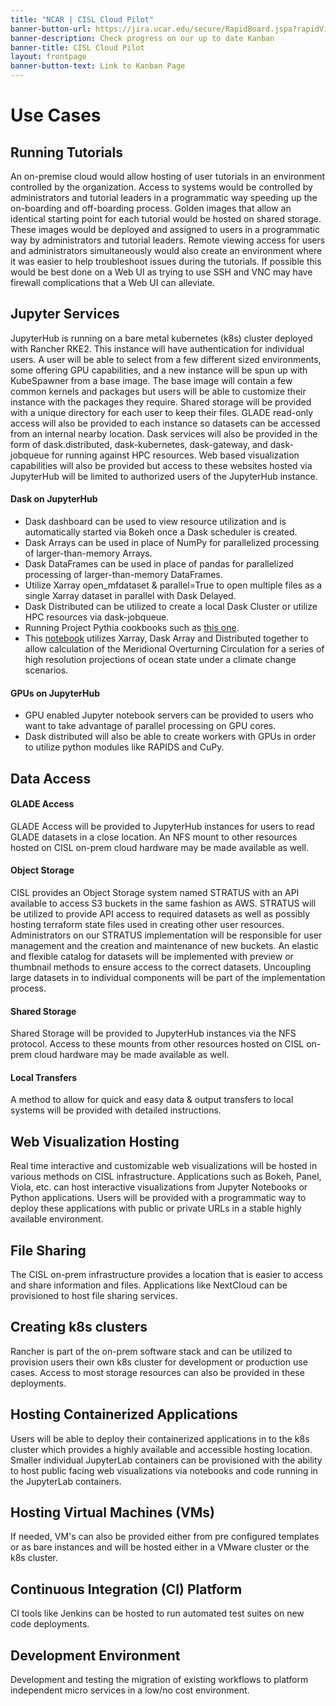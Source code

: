 ```yaml
---
title: "NCAR | CISL Cloud Pilot"
banner-button-url: https://jira.ucar.edu/secure/RapidBoard.jspa?rapidView=220&projectKey=CCPP
banner-description: Check progress on our up to date Kanban
banner-title: CISL Cloud Pilot
layout: frontpage
banner-button-text: Link to Kanban Page
---
```


# Use Cases

## Running Tutorials
An on-premise cloud would allow hosting of user tutorials in an environment controlled by the organization. Access to systems would be controlled by administrators and tutorial leaders in a programmatic way speeding up the on-boarding and off-boarding process. Golden images that allow an identical starting point for each tutorial would be hosted on shared storage. These images would be deployed and assigned to users in a programmatic way by administrators and tutorial leaders. Remote viewing access for users and administrators simultaneously would also create an environment where it was easier to help troubleshoot issues during the tutorials. If possible this would be best done on a Web UI as trying to use SSH and VNC may have firewall complications that a Web UI can alleviate.   

## Jupyter Services
JupyterHub is running on a bare metal kubernetes (k8s) cluster deployed with Rancher RKE2. This instance will have authentication for individual users. A user will be able to select from a few different sized environments, some offering GPU capabilities, and a new instance will be spun up with KubeSpawner from a base image. The base image will contain a few common kernels and packages but users will be able to customize their instance with the packages they require. Shared storage will be provided with a unique directory for each user to keep their files. GLADE read-only access will also be provided to each instance so datasets can be accessed from an internal nearby location. Dask services will also be provided in the form of dask.distributed, dask-kubernetes, dask-gateway, and dask-jobqueue for running against HPC resources. Web based visualization capabilities will also be provided but access to these websites hosted via JupyterHub will be limited to authorized users of the JupyterHub instance. 

#### Dask on JupyterHub
* Dask dashboard can be used to view resource utilization and is automatically started via Bokeh once a Dask scheduler is created. 
* Dask Arrays can be used in place of NumPy for parallelized processing of larger-than-memory Arrays.
* Dask DataFrames can be used in place of pandas for parallelized processing of larger-than-memory DataFrames.
* Utilize Xarray open_mfdataset & parallel=True to open multiple files as a single Xarray dataset in parallel with Dask Delayed.
* Dask Distributed can be utilized to create a local Dask Cluster or utilize HPC resources via dask-jobqueue.
* Running Project Pythia cookbooks such as [this one](https://projectpythia.org/cesm-lens-aws-cookbook/README.html).
* This [notebook](https://github.com/NCAR/iPOGS/blob/main/notebooks/AMOCsig2_0.1deg_RCP_loop_time.ipynb) utilizes Xarray, Dask Array and Distributed together to allow calculation of the Meridional Overturning Circulation for a series of high resolution projections of ocean state under a climate change scenarios.

#### GPUs on JupyterHub
* GPU enabled Jupyter notebook servers can be provided to users who want to take advantage of parallel processing on GPU cores.
* Dask distributed will also be able to create workers with GPUs in order to utilize python modules like RAPIDS and CuPy.   

## Data Access
#### GLADE Access
GLADE Access will be provided to JupyterHub instances for users to read GLADE datasets in a close location. An NFS mount to other resources hosted on CISL on-prem cloud hardware may be made available as well. 

#### Object Storage
CISL provides an Object Storage system named STRATUS with an API available to access S3 buckets in the same fashion as AWS. STRATUS will be utilized to provide API access to required datasets as well as possibly hosting terraform state files used in creating other user resources. Administrators on our STRATUS implementation will be responsible for user management and the creation and maintenance of new buckets. An elastic and flexible catalog for datasets will be implemented with preview or thumbnail methods to ensure access to the correct datasets. Uncoupling large datasets in to individual components will be part of the implementation process. 

#### Shared Storage
Shared Storage will be provided to JupyterHub instances via the NFS protocol. Access to these mounts from other resources hosted on CISL on-prem cloud hardware may be made available as well.

#### Local Transfers
A method to allow for quick and easy data & output transfers to local systems will be provided with detailed instructions. 

## Web Visualization Hosting
Real time interactive and customizable web visualizations will be hosted in various methods on CISL infrastructure. Applications such as Bokeh, Panel, Viola, etc. can host interactive visualizations from Jupyter Notebooks or Python applications. Users will be provided with a programmatic way to deploy these applications with public or private URLs in a stable highly available environment.

## File Sharing
The CISL on-prem infrastructure provides a location that is easier to access and share information and files. Applications like NextCloud can be provisioned to host file sharing services. 

## Creating k8s clusters
Rancher is part of the on-prem software stack and can be utilized to provision users their own k8s cluster for development or production use cases. Access to most storage resources can also be provided in these deployments. 

## Hosting Containerized Applications
Users will be able to deploy their containerized applications in to the k8s cluster which provides a highly available and accessible hosting location. Smaller individual JupyterLab containers can be provisioned with the ability to host public facing web visualizations via notebooks and code running in the JupyterLab containers.

## Hosting Virtual Machines (VMs)
If needed, VM's can also be provided either from pre configured templates or as bare instances and will be hosted either in a VMware cluster or the k8s cluster.

## Continuous Integration (CI) Platform
CI tools like Jenkins can be hosted to run automated test suites on new code deployments. 

## Development Environment
Development and testing the migration of existing workflows to platform independent micro services in a low/no cost environment. 